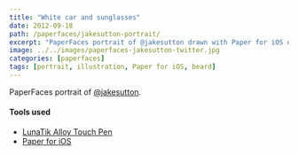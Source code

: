```yaml
---
title: "White car and sunglasses"
date: 2012-09-18
path: /paperfaces/jakesutton-portrait/
excerpt: "PaperFaces portrait of @jakesutton drawn with Paper for iOS on an iPad."
image: ../../images/paperfaces-jakesutton-twitter.jpg
categories: [paperfaces]
tags: [portrait, illustration, Paper for iOS, beard]
---
```


PaperFaces portrait of [@jakesutton](https://twitter.com/jakesutton).

#### Tools used

- [LunaTik Alloy Touch Pen](https://www.amazon.com/gp/product/B00821TR7G/ref=as_li_ss_tl?ie=UTF8&tag=mademist-20&linkCode=as2&camp=1789&creative=390957&creativeASIN=B00821TR7G)
- [Paper for iOS](https://paper.bywetransfer.com/)
